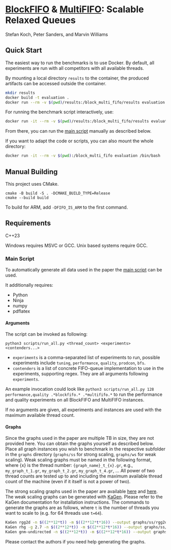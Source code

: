 # [BlockFIFO](/relaxed_concurrent_fifo/block_based_queue.h) & [MultiFIFO](/relaxed_concurrent_fifo/contenders/multififo/): Scalable Relaxed Queues
Stefan Koch, Peter Sanders, and Marvin Williams

## Quick Start
The easiest way to run the benchmarks is to use Docker.
By default, all experiments are run with all competitors with all available threads.

By mounting a local directory `results` to the container, the produced artifacts can be accessed outside the container.
```bash
mkdir results
docker build -t evaluation .
docker run --rm -v $(pwd)/results:/block_multi_fifo/results evaluation
```

For running the benchmark script interactively, use:
```bash
docker run -it --rm -v $(pwd)/results:/block_multi_fifo/results evaluation /bin/bash
```
From there, you can run the [main script](/scripts/run_all.py) manually as described below.

If you want to adapt the code or scripts, you can also mount the whole directory:
```bash
docker run -it --rm -v $(pwd):/block_multi_fifo evaluation /bin/bash
```

## Manual Building

This project uses CMake.

```
cmake -B build -S . -DCMAKE_BUILD_TYPE=Release
cmake --build build
```

To build for ARM, add `-DFIFO_IS_ARM` to the first command.

## Requirements

C++23

Windows requires MSVC or GCC.
Unix based systems require GCC.

### Main Script

To automatically generate all data used in the paper the [main script](/scripts/run_all.py) can be used.

It additionally requires:
- Python
- Ninja
- numpy
- pdflatex

#### Arguments

The script can be invoked as following:
```
python3 scripts/run_all.py <thread_count> <experiments> <contenders...>
```

- `experiments` is a comma-separated list of experiments to run, possible experiments include `tuning`, `performance`, `quality`, `prodcon`, `bfs`.
- `contenders` is a list of concrete FIFO-queue implementation to use in the experiments, supporting regex. They are all arguments following `experiments`.

An example invocation could look like `python3 scripts/run_all.py 128 performance,quality .*blockfifo.* .*multififo.*` to run the performance and quality experiments on all BlockFIFO and MultiFIFO instances.

If no arguments are given, all experiments and instances are used with the maximum available thread count.

#### Graphs

Since the graphs used in the paper are multiple TB in size, they are not provided here.
You can obtain the graphs yourself as described below.
Place all graph instances you wish to benchmark in the respective subfolder in the `graphs` directory (`graphs/ss` for strong scaling, `graphs/ws` for weak scaling).
Weak scaling graphs must be named in the following format, where {x} is the thread number: `{graph_name}_t_{x}.gr`, e.g., `my_graph_t_1.gr`, `my_graph_t_2.gr`, `my_graph_t_4.gr`, ...
All power of two thread counts are tested up to and including the maximum available thread count of the machine (even if it itself is not a power of two).

The strong scaling graphs used in the paper are available [here](https://i11www.iti.kit.edu/resources/roadgraphs.php) and [here](https://law.di.unimi.it/datasets.php).
The weak scaling graphs can be generated with [KaGen](https://github.com/KarlsruheGraphGeneration/KaGen).
Please refer to the KaGen documentation for installation instructions.
The commands to generate the graphs are as follows, where `t` is the number of threads you want to scale to (e.g. for 64 threads use `t=64`).
```bash
KaGen rgg2d -n $((2**12*t)) -m $((2**12*t*16)) --output graphs/ss/rgg2d_t_${t}.gr
KaGen rhg -g 2.7 -n $((2**12*t)) -m $((2**12*t*16)) --output graphs/ss/rhg_t_${t}.gr
KaGen gnm-undirected -n $((2**12*t)) -m $((2**12*t*16)) --output graphs/ss/gnm_t_${t}.gr
```
Please contact the authors if you need help generating the graphs.

